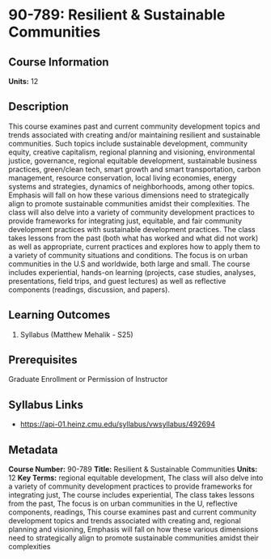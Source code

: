 # 90-789: Resilient & Sustainable Communities

## Course Information

**Units:** 12

## Description

This course examines past and current community development topics and trends associated with creating and/or maintaining resilient and sustainable communities. Such topics include sustainable development, community equity, creative capitalism, regional planning and visioning, environmental justice, governance, regional equitable development, sustainable business practices, green/clean tech, smart growth and smart transportation, carbon management, resource conservation, local living economies, energy systems and strategies, dynamics of neighborhoods, among other topics. Emphasis will fall on how these various dimensions need to strategically align to promote sustainable communities amidst their complexities. The class will also delve into a variety of community development practices to provide frameworks for integrating just, equitable, and fair community development practices with sustainable development practices. The class takes lessons from the past (both what has worked and what did not work) as well as appropriate, current practices and explores how to apply them to a variety of community situations and conditions. The focus is on urban communities in the U.S and worldwide, both large and small. The course includes experiential, hands-on learning (projects, case studies, analyses, presentations, field trips, and guest lectures) as well as reflective components (readings, discussion, and papers).

## Learning Outcomes

1. Syllabus (Matthew Mehalik - S25)

## Prerequisites

Graduate Enrollment or Permission of Instructor

## Syllabus Links

* https://api-01.heinz.cmu.edu/syllabus/vwsyllabus/492694

## Metadata

**Course Number:** 90-789
**Title:** Resilient & Sustainable Communities
**Units:** 12
**Key Terms:** regional equitable development, The class will also delve into a variety of community development practices to provide frameworks for integrating just, The course includes experiential, The class takes lessons from the past, The focus is on urban communities in the U, reflective components, readings, This course examines past and current community development topics and trends associated with creating and, regional planning and visioning, Emphasis will fall on how these various dimensions need to strategically align to promote sustainable communities amidst their complexities
